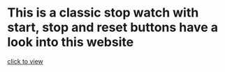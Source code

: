 # This is a classic stop watch with start, stop and reset buttons have a look into this website 

[click to view](https://gulshan0201.github.io/HTML-CSS-JavaScript-Projects/StopWatch/index.html)
